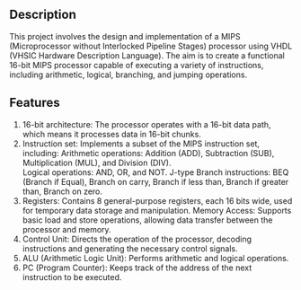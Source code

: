 ## Description
This project involves the design and implementation of a MIPS (Microprocessor without Interlocked Pipeline Stages) processor using VHDL (VHSIC Hardware Description Language). The aim is to create a functional 16-bit MIPS processor capable of executing a variety of instructions, including arithmetic, logical, branching, and jumping operations.
## Features
1. 16-bit architecture: The processor operates with a 16-bit data path, which means it processes data in 16-bit chunks.
2. Instruction set: Implements a subset of the MIPS instruction set, including:
      Arithmetic operations: Addition (ADD), Subtraction (SUB), Multiplication (MUL), and Division (DIV).  
      Logical operations: AND, OR, and NOT.
      J-type Branch instructions: BEQ (Branch if Equal), Branch on carry, Branch if less than, Branch if greater than, Branch on zero.
3. Registers: Contains 8 general-purpose registers, each 16 bits wide, used for temporary data storage and manipulation.
      Memory Access: Supports basic load and store operations, allowing data transfer between the processor and memory.
4. Control Unit: Directs the operation of the processor, decoding instructions and generating the necessary control signals.
5. ALU (Arithmetic Logic Unit): Performs arithmetic and logical operations.
6. PC (Program Counter): Keeps track of the address of the next instruction to be executed.
